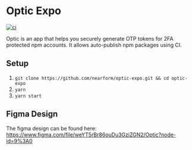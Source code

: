 # Optic Expo


[![ci](https://github.com/nearform/optic-expo/workflows/optic-expo-ci/badge.svg)](https://github.com/nearform/optic-expo/actions?query=workflow%3Aoptic-expo-ci)

Optic is an app that helps you securely generate OTP tokens for 2FA protected npm accounts. It allows auto-publish npm packages using CI.

## Setup
1. `git clone https://github.com/nearform/optic-expo.git && cd optic-expo`
2. `yarn`
3. `yarn start`

## Figma Design
The figma design can be found here: https://www.figma.com/file/weYT5rBr86ouDu3GziZGN2/Optic?node-id=9%3A0
